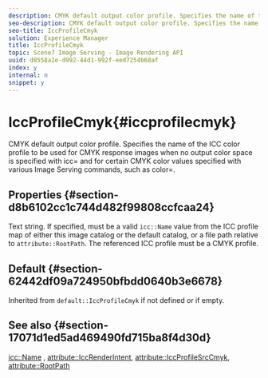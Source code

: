 ```yaml
---
description: CMYK default output color profile. Specifies the name of the ICC color profile to be used for CMYK response images when no output color space is specified with icc= and for certain CMYK color values specified with various Image Serving commands, such as color=.
seo-description: CMYK default output color profile. Specifies the name of the ICC color profile to be used for CMYK response images when no output color space is specified with icc= and for certain CMYK color values specified with various Image Serving commands, such as color=.
seo-title: IccProfileCmyk
solution: Experience Manager
title: IccProfileCmyk
topic: Scene7 Image Serving - Image Rendering API
uuid: d8558a2e-d992-44d1-992f-eed7254b68af
index: y
internal: n
snippet: y
---
```


# IccProfileCmyk{#iccprofilecmyk}

CMYK default output color profile. Specifies the name of the ICC color profile to be used for CMYK response images when no output color space is specified with icc= and for certain CMYK color values specified with various Image Serving commands, such as color=.

## Properties {#section-d8b6102cc1c744d482f99808ccfcaa24}

Text string. If specified, must be a valid `icc::Name` value from the ICC profile map of either this image catalog or the default catalog, or a file path relative to `attribute::RootPath`. The referenced ICC profile must be a CMYK profile.

## Default {#section-62442df09a724950bfbdd0640b3e6678}

Inherited from `default::IccProfileCmyk` if not defined or if empty.

## See also {#section-17071d1ed5ad469490fd715ba8f4d30d}

[icc::Name](../../../../../is_api/image_catalog/image-serving-api-ref/c-image-catalog-reference/c-icc-profile-map-reference/r-name-icc.md#reference-9e7d3c8e35434981a3dfac66b8946cbe) , [attribute::IccRenderIntent](../../../../../is_api/image_catalog/image-serving-api-ref/c-image-catalog-reference/c-attributes-reference/r-iccrenderintent.md#reference-012f207f28bd4406a5368d23ed95a51f), [attribute::IccProfileSrcCmyk](../../../../../is_api/image_catalog/image-serving-api-ref/c-image-catalog-reference/c-attributes-reference/r-iccprofilesrccmyk.md#reference-b57196dfe5db41fe88bd0828ed4ec728), [attribute::RootPath](../../../../../is_api/image_catalog/image-serving-api-ref/c-image-catalog-reference/c-attributes-reference/r-rootpath.md#reference-17d57e5967be403b8408fa7214017494) 
